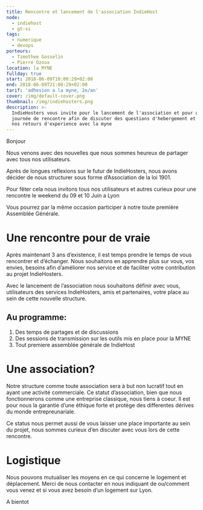 ```yaml
---
title: Rencontre et lancement de l'association IndieHost
node:
  - indiehost
  - gt-si
tags:
  - numerique
  - devops
porteurs:
  - Timothee Gosselin
  - Pierre Ozoux
location: la MYNE
fullday: true
start: 2018-06-09T10:00:29+02:00
end: 2018-06-09T21:00:29+02:00
tarif: 'adhesion a la myne, 2e/an'
cover: /img/default-cover.png
thumbnail: /img/indiehosters.png
description: >-
  IndieHosters vous invite pour le lancement de l'association et pour une
  journée de rencontre afin de discuter des questions d'hebergement et de partager
  nos retours d'experience avec la myne
---
```

Bonjour

Nous venons avec des nouvelles que nous sommes heureux de partager avec tous nos utilisateurs.

Après de longues reflexions sur le futur de IndieHosters, nous avons décider de nous structurer sous forme d’Association de la loi 1901.

Pour fêter cela nous invitons tous nos utilisateurs et autres curieux pour une rencontre le weekend du 09 et 10 Juin a Lyon

Vous pourrez par la même occasion participer à notre toute première Assemblée Générale.

# Une rencontre pour de vraie

Après maintenant 3 ans d’existence, il est temps prendre le temps de vous rencontrer et d’échanger. Nous souhaitons en apprendre plus sur vous, vos envies, besoins afin d’améliorer nos service et de faciliter votre contribution au projet IndieHosters.

Avec le lancement de l’association nous souhaitons définir avec vous, utilisateurs des services IndieHosters, amis et partenaires, votre place au sein de cette nouvelle structure.

## Au programme: 
1. Des temps de partages et de discussions
2. Des sessions de transmission sur les outils mis en place pour la MYNE
3. Tout premiere assemblée générale de IndieHost

# Une association?

Notre structure comme toute association sera à but non lucratif tout en ayant une activité commerciale. Ce statut d’association, bien que nous fonctionnerons comme une entreprise classique, nous tiens à coeur. Il est pour nous la garantie d’une éthique forte et protège des differentes dérives du monde entrepreunariale.

Ce status nous permet aussi de vous laisser une place importante au sein du projet, nous sommes curieux d’en discuter avec vous lors de cette rencontre.

# Logistique

Nous pouvons mutualiser les moyens en ce qui concerne le logement et déplacement. Merci de nous contacter en nous indiquant de ou/comment vous venez et si vous avez besoin d’un logement sur Lyon.

A bientot
